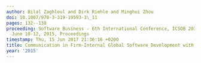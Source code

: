 ```yaml
---
author: Bilal Zaghloul and Dirk Riehle and Minghui Zhou
doi: 10.1007/978-3-319-19593-3\_11
pages: 132--138
proceeding: Software Business - 6th International Conference, ICSOB 2015, Braga, Portugal,
  June 10-12, 2015, Proceedings
timestamp: Thu, 15 Jun 2017 21:36:16 +0200
title: Communication in Firm-Internal Global Software Development with China
year: '2015'
---
```

